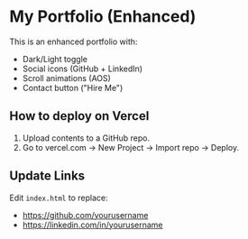 # My Portfolio (Enhanced)

This is an enhanced portfolio with:
- Dark/Light toggle
- Social icons (GitHub + LinkedIn)
- Scroll animations (AOS)
- Contact button ("Hire Me")

## How to deploy on Vercel
1. Upload contents to a GitHub repo.
2. Go to vercel.com → New Project → Import repo → Deploy.

## Update Links
Edit `index.html` to replace:
- https://github.com/yourusername
- https://linkedin.com/in/yourusername
